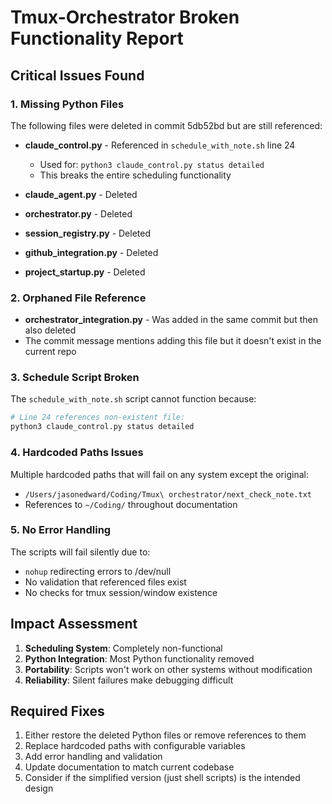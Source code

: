 # Tmux-Orchestrator Broken Functionality Report

## Critical Issues Found

### 1. Missing Python Files
The following files were deleted in commit 5db52bd but are still referenced:

- **claude_control.py** - Referenced in `schedule_with_note.sh` line 24
  - Used for: `python3 claude_control.py status detailed`
  - This breaks the entire scheduling functionality
  
- **claude_agent.py** - Deleted
- **orchestrator.py** - Deleted  
- **session_registry.py** - Deleted
- **github_integration.py** - Deleted
- **project_startup.py** - Deleted

### 2. Orphaned File Reference
- **orchestrator_integration.py** - Was added in the same commit but then also deleted
- The commit message mentions adding this file but it doesn't exist in the current repo

### 3. Schedule Script Broken
The `schedule_with_note.sh` script cannot function because:
```bash
# Line 24 references non-existent file:
python3 claude_control.py status detailed
```

### 4. Hardcoded Paths Issues
Multiple hardcoded paths that will fail on any system except the original:
- `/Users/jasonedward/Coding/Tmux\ orchestrator/next_check_note.txt`
- References to `~/Coding/` throughout documentation

### 5. No Error Handling
The scripts will fail silently due to:
- `nohup` redirecting errors to /dev/null
- No validation that referenced files exist
- No checks for tmux session/window existence

## Impact Assessment

1. **Scheduling System**: Completely non-functional
2. **Python Integration**: Most Python functionality removed
3. **Portability**: Scripts won't work on other systems without modification
4. **Reliability**: Silent failures make debugging difficult

## Required Fixes

1. Either restore the deleted Python files or remove references to them
2. Replace hardcoded paths with configurable variables
3. Add error handling and validation
4. Update documentation to match current codebase
5. Consider if the simplified version (just shell scripts) is the intended design
